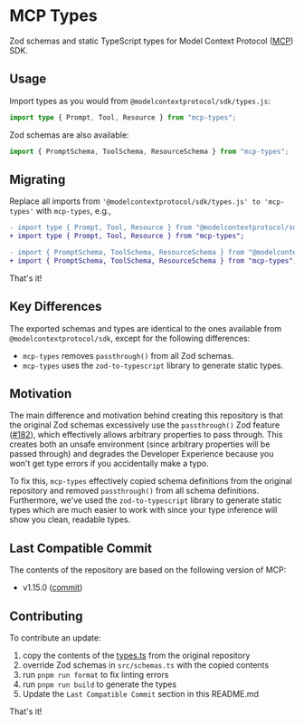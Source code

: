 # MCP Types

Zod schemas and static TypeScript types for Model Context Protocol ([MCP](https://modelcontextprotocol.io/)) SDK.

## Usage

Import types as you would from `@modelcontextprotocol/sdk/types.js`:

```typescript
import type { Prompt, Tool, Resource } from "mcp-types";
```

Zod schemas are also available:

```typescript
import { PromptSchema, ToolSchema, ResourceSchema } from "mcp-types";
```

## Migrating

Replace all imports from `'@modelcontextprotocol/sdk/types.js' to 'mcp-types'` with `mcp-types`, e.g.,

```diff
- import type { Prompt, Tool, Resource } from "@modelcontextprotocol/sdk/types.js";
+ import type { Prompt, Tool, Resource } from "mcp-types";
```

```diff
- import { PromptSchema, ToolSchema, ResourceSchema } from "@modelcontextprotocol/sdk/types.js";
+ import { PromptSchema, ToolSchema, ResourceSchema } from "mcp-types";
```

That's it!

## Key Differences

The exported schemas and types are identical to the ones available from `@modelcontextprotocol/sdk`, except for the following differences:

* `mcp-types` removes `passthrough()` from all Zod schemas.
* `mcp-types` uses the `zod-to-typescript` library to generate static types.

## Motivation

The main difference and motivation behind creating this repository is that the original Zod schemas excessively use the `passthrough()` Zod feature ([#182](https://github.com/modelcontextprotocol/typescript-sdk/issues/182)), which effectively allows arbitrary properties to pass through. This creates both an unsafe environment (since arbitrary properties will be passed through) and degrades the Developer Experience because you won't get type errors if you accidentally make a typo.

To fix this, `mcp-types` effectively copied schema definitions from the original repository and removed `passthrough()` from all schema definitions. Furthermore, we've used the `zod-to-typescript` library to generate static types which are much easier to work with since your type inference will show you clean, readable types.

## Last Compatible Commit

The contents of the repository are based on the following version of MCP:

* v1.15.0 ([commit](https://github.com/modelcontextprotocol/typescript-sdk/blob/22dc79b2a482fa10422d3e79ad5051d91e74e5b6/src/types.ts))

## Contributing

To contribute an update:

1. copy the contents of the [types.ts](https://github.com/modelcontextprotocol/typescript-sdk/blob/main/src/types.ts) from the original repository
2. override Zod schemas in `src/schemas.ts` with the copied contents
3. run `pnpm run format` to fix linting errors
4. run `pnpm run build` to generate the types
5. Update the `Last Compatible Commit` section in this README.md

That's it!

